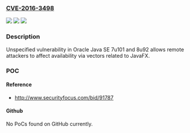 ### [CVE-2016-3498](https://cve.mitre.org/cgi-bin/cvename.cgi?name=CVE-2016-3498)
![](https://img.shields.io/static/v1?label=Product&message=n%2Fa&color=blue)
![](https://img.shields.io/static/v1?label=Version&message=n%2Fa&color=blue)
![](https://img.shields.io/static/v1?label=Vulnerability&message=n%2Fa&color=brighgreen)

### Description

Unspecified vulnerability in Oracle Java SE 7u101 and 8u92 allows remote attackers to affect availability via vectors related to JavaFX.

### POC

#### Reference
- http://www.securityfocus.com/bid/91787

#### Github
No PoCs found on GitHub currently.

